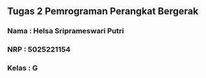 ## Tugas 2 Pemrograman Perangkat Bergerak

### Nama : Helsa Sriprameswari Putri
### NRP : 5025221154
### Kelas : G

